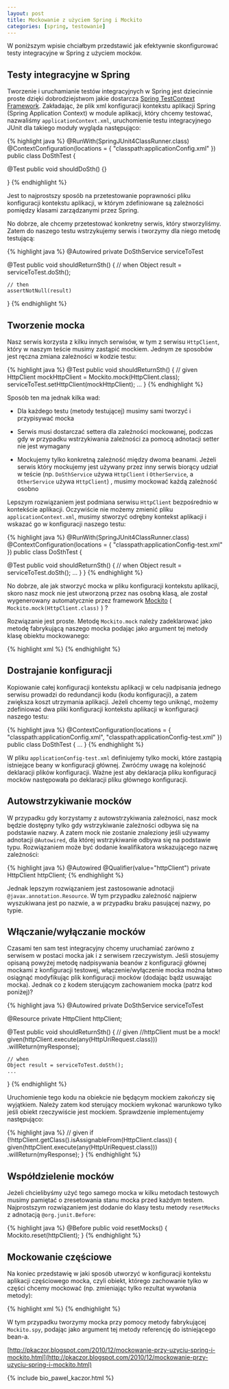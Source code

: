 ```yaml
---
layout: post
title: Mockowanie z użyciem Spring i Mockito
categories: [spring, testowanie]
---
```

W poniższym wpisie chciałbym przedstawić jak efektywnie skonfigurować testy integracyjne w Spring z użyciem mocków.

## Testy integracyjne w Spring

Tworzenie i uruchamianie testów integracyjnych w Spring jest dziecinnie proste dzięki dobrodziejstwom jakie dostarcza [Spring TestContext Framework](http://static.springsource.org/spring/docs/3.0.x/reference/testing.html#testcontext-framework). 
Zakładając, że plik xml konfiguracji kontekstu aplikacji Spring (Spring Application Context) w module aplikacji, który chcemy testować, nazwaliśmy ``applicationContext.xml``, uruchomienie testu integracyjnego JUnit dla takiego moduły wygląda następująco: 

{% highlight java %}
@RunWith(SpringJUnit4ClassRunner.class)
@ContextConfiguration(locations = {
		"classpath:applicationConfig.xml" 
})
public class DoSthTest {

@Test
public void shouldDoSth() {}

}
{% endhighlight %}

Jest to najprostszy sposób na przetestowanie poprawności pliku konfiguracji kontekstu aplikacji, w którym zdefiniowane są zależności pomiędzy klasami zarządzanymi przez Spring.

No dobrze, ale chcemy przetestować konkretny serwis, który stworzyliśmy. Zatem do naszego testu wstrzykujemy serwis i tworzymy dla niego metodę testującą:

{% highlight java %}
@Autowired
private DoSthService serviceToTest 

@Test
public void shouldReturnSth() {
	// when
	Object result = serviceToTest.doSth();
	
	// then
	assertNotNull(result)
}
{% endhighlight %}

## Tworzenie mocka

Nasz serwis korzysta z kilku innych serwisów, w tym z serwisu ``HttpClient``, który w naszym teście musimy zastąpić mockiem. 
Jednym ze sposobów jest ręczna zmiana zależności w kodzie testu: 

{% highlight java %}
@Test
public void shouldReturnSth() {
	// given
	HttpClient mockHttpClient = Mockito.mock(HttpClient.class);
	serviceToTest.setHttpClient(mockHttpClient);
	...
}
{% endhighlight %}

Sposób ten ma jednak kilka wad:

 - Dla każdego testu (metody testującej) musimy sami tworzyć i przypisywać mocka

 - Serwis musi dostarczać settera dla zależności mockowanej, podczas gdy w przypadku wstrzykiwania zależności za pomocą adnotacji setter nie jest wymagany

 - Mockujemy tylko konkretną zależność między dwoma beanami. Jeżeli serwis który mockujemy jest używany przez inny serwis biorący udział w teście (np. ``DoSthService`` używa ``HttpClient`` i ``OtherService``, a ``OtherService`` używa ``HttpClient``) , musimy mockować każdą zależność osobno

Lepszym rozwiązaniem jest podmiana serwisu ``HttpClient`` bezpośrednio w kontekście aplikacji. Oczywiście nie możemy zmienić pliku ``applicationContext.xml``, musimy stworzyć odrębny kontekst aplikacji i wskazać go w konfiguracji naszego testu:

{% highlight java %}
@RunWith(SpringJUnit4ClassRunner.class)
@ContextConfiguration(locations = {
		"classpath:applicationConfig-test.xml" 
})
public class DoSthTest {

@Test
public void shouldReturnSth() {
	// when
	Object result = serviceToTest.doSth();
	...
}
}
{% endhighlight %}

No dobrze, ale jak stworzyć mocka w pliku konfiguracji kontekstu aplikacji, skoro nasz mock nie jest utworzoną przez nas osobną klasą, ale został wygenerowany automatycznie przez framework [Mockito](http://mockito.org) ( ``Mockito.mock(HttpClient.class)`` ) ?

Rozwiązanie jest proste. Metodę ``Mockito.mock`` należy zadeklarować jako metodę fabrykującą naszego mocka podając jako argument tej metody klasę obiektu mockowanego:

{% highlight xml %}
<bean id="httpClient" class="org.mockito.Mockito" factory-method="mock">
	<constructor-arg value="org.apache.http.client.HttpClient"/> 
</bean>
{% endhighlight %}


## Dostrajanie konfiguracji

Kopiowanie całej konfiguracji kontekstu aplikacji w celu nadpisania jednego serwisu prowadzi do redundancji kodu (kodu konfiguracji), a zatem zwiększa koszt utrzymania aplikacji.
Jeżeli chcemy tego uniknąć, możemy zdefiniować dwa pliki konfiguracji kontekstu aplikacji w konfiguracji naszego testu:

{% highlight java %}
@ContextConfiguration(locations = {
		"classpath:applicationConfig.xml", 
		"classpath:applicationConfig-test.xml" 
})
public class DoSthTest {
...
}
{% endhighlight %}

W pliku ``applicationConfig-test.xml`` definiujemy tylko mocki, które zastąpią istniejące beany w konfiguracji głównej.
Zwróćmy uwagę na kolejność deklaracji plików konfiguracji. Ważne jest aby deklaracja pliku konfiguracji mocków następowała po deklaracji pliku głównego konfiguracji.

## Autowstrzykiwanie mocków
 
W przypadku gdy korzystamy z autowstrzykiwania zależności, nasz mock będzie dostępny tylko gdy wstrzykiwanie zależności odbywa się na podstawie nazwy. A zatem mock nie zostanie znaleziony jeśli używamy adnotacji ``@Autowired``, dla której wstrzykiwanie odbywa się na podstawie typu. Rozwiązaniem może być dodanie kwalifikatora wskazującego nazwę zależności:

{% highlight java %}
@Autowired
@Qualifier(value="httpClient")
private HttpClient httpClient;
{% endhighlight %}

Jednak lepszym rozwiązaniem jest zastosowanie adnotacji ``@javax.annotation.Resource``. W tym przypadku zależność najpierw wyszukiwana jest po nazwie, a w przypadku braku pasującej nazwy, po typie.

## Włączanie/wyłączanie mocków

Czasami ten sam test integracyjny chcemy uruchamiać zarówno z serwisem w postaci mocka jak i z serwisem rzeczywistym. Jeśli stosujemy opisaną powyżej metodę nadpisywania beanów z konfiguracji głównej mockami z konfiguracji testowej, włączenie/wyłączenie mocka można łatwo osiągnąć modyfikując plik konfiguracji mocków (dodając bądź usuwając mocka). Jednak co z kodem sterującym zachowaniem mocka (patrz kod poniżej)? 

{% highlight java %}
@Autowired
private DoSthService serviceToTest 

@Resource
private HttpClient httpClient;

@Test
public void shouldReturnSth() {
	// given
	//httpClient must be a mock!
	given(httpClient.execute(any(HttpUriRequest.class)))
		.willReturn(myResponse);

	// when
	Object result = serviceToTest.doSth();
	...
}
{% endhighlight %}

Uruchomienie tego kodu na obiekcie nie będącym mockiem zakończy się wyjątkiem. Należy zatem kod sterujący mockiem wykonać warunkowo tylko jeśli obiekt rzeczywiście jest mockiem. Sprawdzenie implementujemy następująco:

{% highlight java %}
// given
if (!httpClient.getClass().isAssignableFrom(HttpClient.class)) {
	given(httpClient.execute(any(HttpUriRequest.class)))
		.willReturn(myResponse);
}
{% endhighlight %}

## Współdzielenie mocków
Jeżeli chcielibyśmy użyć tego samego mocka w kilku metodach testowych musimy pamiętać o zresetowania stanu mocka przed każdym testem.
Najprostszym rozwiązaniem jest dodanie do klasy testu metody ``resetMocks`` z adnotacją ``@org.junit.Before``:
 
{% highlight java %}
@Before
public void resetMocks() {
	Mockito.reset(httpClient);
}
{% endhighlight %}


## Mockowanie częściowe

Na koniec przedstawię w jaki sposób utworzyć w konfiguracji kontekstu aplikacji częściowego mocka, czyli obiekt, którego zachowanie tylko w części chcemy mockować (np. zmieniając tylko rezultat wywołania metody):

{% highlight xml %}
	<bean id="httpClient" class="org.apache.http.client.HttpClient"/>
 	<bean id="httpClientPartiallyMocked" class="org.mockito.Mockito" factory-method="spy">
		<constructor-arg ref="httpClient" /> 
	</bean>
{% endhighlight %}

W tym przypadku tworzymy mocka przy pomocy metody fabrykującej ``Mockito.spy``, podając jako argument tej metody referencję do istniejącego bean-a. 


[http://pkaczor.blogspot.com/2010/12/mockowanie-przy-uzyciu-spring-i-mockito.html](http://pkaczor.blogspot.com/2010/12/mockowanie-przy-uzyciu-spring-i-mockito.html)

{% include bio_pawel_kaczor.html %}
